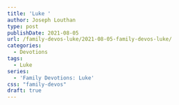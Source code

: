 ```yaml
---
title: 'Luke '
author: Joseph Louthan
type: post
publishDate: 2021-08-05
url: /family-devos-luke/2021-08-05-family-devos-luke/
categories:
  - Devotions
tags:
  - Luke
series:
  - 'Family Devotions: Luke'
css: "family-devos"
draft: true
---
```

